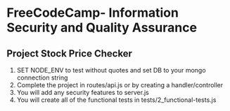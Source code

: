 
# FreeCodeCamp- Information Security and Quality Assurance
## Project Stock Price Checker

1. SET NODE_ENV to test without quotes and set DB to your mongo connection string
2. Complete the project in routes/api.js or by creating a handler/controller
3. You will add any security features to server.js
4. You will create all of the functional tests in tests/2_functional-tests.js
